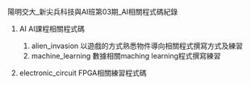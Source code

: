 陽明交大_新尖兵科技與AI班第03期_AI相關程式碼紀錄

1. AI
  AI課程相關程式碼
    1. alien_invasion
       以遊戲的方式熟悉物件導向相關程式撰寫方式及練習
    2. machine_learning
       數據相關maching learning程式撰寫練習

2. electronic_circuit
   FPGA相關練習程式碼
